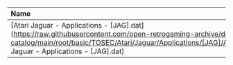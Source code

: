 |Name|Size|
|:---|---:|
|[Atari Jaguar - Applications - [JAG].dat](https://raw.githubusercontent.com/open-retrogaming-archive/dat-catalog/main/root/basic/TOSEC/Atari/Jaguar/Applications/[JAG]/Atari Jaguar - Applications - [JAG].dat)|5577|
